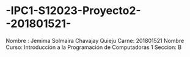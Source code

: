 # -IPC1-S12023-Proyecto2--201801521-
Nombre : Jemima Solmaira Chavajay Quieju Carne: 201801521 Nombre Curso: Introducción a la Programación de Computadoras 1 Seccion: B
